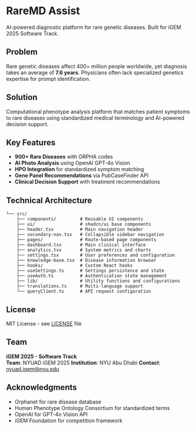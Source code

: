 # RareMD Assist

AI-powered diagnostic platform for rare genetic diseases. Built for iGEM 2025 Software Track.

## Problem
Rare genetic diseases affect 400+ million people worldwide, yet diagnosis takes an average of **7.6 years**. Physicians often lack specialized genetics expertise for prompt identification.

## Solution
Computational phenotype analysis platform that matches patient symptoms to rare diseases using standardized medical terminology and AI-powered decision support.

## Key Features
- **900+ Rare Diseases** with ORPHA codes
- **AI Photo Analysis** using OpenAI GPT-4o Vision
- **HPO Integration** for standardized symptom matching
- **Gene Panel Recommendations** via PubCaseFinder API
- **Clinical Decision Support** with treatment recommendations

## Technical Architecture
```client/
└── src/
    ├── components/         # Reusable UI components
    ├── ui/                 # shadcn/ui base components
    ├── header.tsx          # Main navigation header
    ├── secondary-nav.tsx   # Collapsible sidebar navigation
    ├── pages/              # Route-based page components
    ├── dashboard.tsx       # Main clinical interface
    ├── analytics.tsx       # System metrics and charts
    ├── settings.tsx        # User preferences and configuration
    ├── knowledge-base.tsx  # Disease information browser
    ├── hooks/              # Custom React hooks
    ├── useSettings.ts      # Settings persistence and state
    ├── useAuth.ts          # Authentication state management
    ├── lib/                # Utility functions and configurations
    ├── translations.ts     # Multi-language support
    └── queryClient.ts      # API request configuration
```

## License

MIT License - see [LICENSE](LICENSE) file

## Team

**iGEM 2025 - Software Track**  
**Team**: NYUAD iGEM 2025
**Institution**: NYU Abu Dhabi
**Contact**: nyuad.igem@nyu.edu

## Acknowledgments

- Orphanet for rare disease database
- Human Phenotype Ontology Consortium for standardized terms
- OpenAI for GPT-4o Vision API
- iGEM Foundation for competition framework

